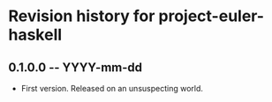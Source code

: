 # Revision history for project-euler-haskell

## 0.1.0.0 -- YYYY-mm-dd

* First version. Released on an unsuspecting world.
